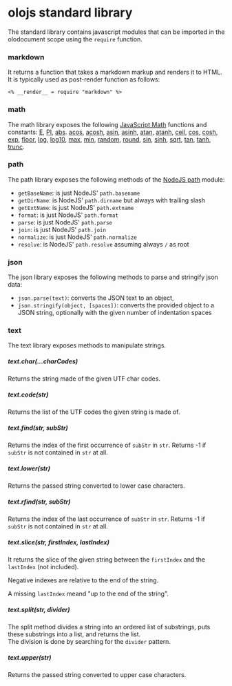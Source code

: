 # olojs standard library

The standard library contains javascript modules that can be imported in the
olodocument scope using the `require` function.


### markdown

It returns a function that takes a markdown markup and renders it to HTML. It
is typically used as post-render function as follows:

```
<% __render__ = require "markdown" %>
```


### math

The math library exposes the following [JavaScript Math](https://developer.mozilla.org/en-US/docs/Web/JavaScript/Reference/Global_Objects/Math)
functions and constants: 
[E](https://developer.mozilla.org/en-US/docs/Web/JavaScript/Reference/Global_Objects/Math/E), 
[PI](https://developer.mozilla.org/en-US/docs/Web/JavaScript/Reference/Global_Objects/Math/PI), 
[abs](https://developer.mozilla.org/en-US/docs/Web/JavaScript/Reference/Global_Objects/Math/max). 
[acos](https://developer.mozilla.org/en-US/docs/Web/JavaScript/Reference/Global_Objects/Math/acos),
[acosh](https://developer.mozilla.org/en-US/docs/Web/JavaScript/Reference/Global_Objects/Math/acosh),
[asin](https://developer.mozilla.org/en-US/docs/Web/JavaScript/Reference/Global_Objects/Math/asin),
[asinh](https://developer.mozilla.org/en-US/docs/Web/JavaScript/Reference/Global_Objects/Math/asinh),
[atan](https://developer.mozilla.org/en-US/docs/Web/JavaScript/Reference/Global_Objects/Math/atan), 
[atanh](https://developer.mozilla.org/en-US/docs/Web/JavaScript/Reference/Global_Objects/Math/atanh), 
[ceil](https://developer.mozilla.org/en-US/docs/Web/JavaScript/Reference/Global_Objects/Math/ceil), 
[cos](https://developer.mozilla.org/en-US/docs/Web/JavaScript/Reference/Global_Objects/Math/cos),
[cosh](https://developer.mozilla.org/en-US/docs/Web/JavaScript/Reference/Global_Objects/Math/cosh),
[exp](https://developer.mozilla.org/en-US/docs/Web/JavaScript/Reference/Global_Objects/Math/exp),
[floor](https://developer.mozilla.org/en-US/docs/Web/JavaScript/Reference/Global_Objects/Math/floor),
[log](https://developer.mozilla.org/en-US/docs/Web/JavaScript/Reference/Global_Objects/Math/log),
[log10](https://developer.mozilla.org/en-US/docs/Web/JavaScript/Reference/Global_Objects/Math/log10),
[max](https://developer.mozilla.org/en-US/docs/Web/JavaScript/Reference/Global_Objects/Math/max), 
[min](https://developer.mozilla.org/en-US/docs/Web/JavaScript/Reference/Global_Objects/Math/min), 
[random](https://developer.mozilla.org/en-US/docs/Web/JavaScript/Reference/Global_Objects/Math/random), 
[round](https://developer.mozilla.org/en-US/docs/Web/JavaScript/Reference/Global_Objects/Math/round),
[sin](https://developer.mozilla.org/en-US/docs/Web/JavaScript/Reference/Global_Objects/Math/sin),
[sinh](https://developer.mozilla.org/en-US/docs/Web/JavaScript/Reference/Global_Objects/Math/sinh),
[sqrt](https://developer.mozilla.org/en-US/docs/Web/JavaScript/Reference/Global_Objects/Math/sqrt),
[tan](https://developer.mozilla.org/en-US/docs/Web/JavaScript/Reference/Global_Objects/Math/tan), 
[tanh](https://developer.mozilla.org/en-US/docs/Web/JavaScript/Reference/Global_Objects/Math/tanh), 
[trunc](https://developer.mozilla.org/en-US/docs/Web/JavaScript/Reference/Global_Objects/Math/trunc). 


### path

The path library exposes the following methods of the [NodeJS path](https://nodejs.org/api/path.html) module:

* `getBaseName`: is just NodeJS' `path.basename`
* `getDirName`: is NodeJS' `path.dirname` but always with trailing slash
* `getExtName`: is just NodeJS' `path.extname`
* `format`: is just NodeJS' `path.format`
* `parse`: is just NodeJS' `path.parse`
* `join`: is just NodeJS' `path.join`
* `normalize`: is just NodeJS' `path.normalize`
* `resolve`: is NodeJS' `path.resolve` assuming always `/` as root


### json

The json library exposes the following methods to parse and stringify json data:

* `json.parse(text)`: converts the JSON text to an object,
* `json.stringify(object, [spaces])`: converts the provided object to a JSON
  string, optionally with the given number of indentation spaces


### text

The text library exposes methods to manipulate strings.

##### text.char(...charCodes)
Returns the string made of the given UTF char codes.

##### text.code(str)
Returns the list of the UTF codes the given string is made of.

##### text.find(str, subStr)
Returns the index of the first occurrence of `subStr` in `str`.
Returns -1 if `subStr` is not contained in `str` at all.

##### text.lower(str)
Returns the passed string converted to lower case characters.

##### text.rfind(str, subStr)
Returns the index of the last occurrence of `subStr` in `str`.
Returns -1 if `subStr` is not contained in `str` at all.

##### text.slice(str, firstIndex, lastIndex)
It returns the slice of the given string between the `firstIndex` and the
`lastIndex` (not included).

Negative indexes are relative to the end of the string.

A missing `lastIndex` meand "up to the end of the string".

##### text.split(str, divider)
The split method divides a string into an ordered list of substrings, puts these 
substrings into a list, and returns the list.  
The division is done by searching for the `divider` pattern.

##### text.upper(str)
Returns the passed string converted to upper case characters.

